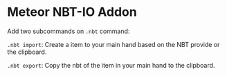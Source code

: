# Meteor NBT-IO Addon

Add two subcommands on `.nbt` command:

`.nbt import`: Create a item to your main hand based on the NBT provide or the clipboard.

`.nbt export`: Copy the nbt of the item in your main hand to the clipboard.
